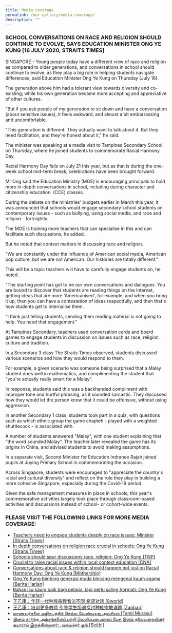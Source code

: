 ```yaml
---
title: Media coverage
permalink: /our-gallery/media-coverage/
description: ""
---
```

### SCHOOL CONVERSATIONS ON RACE AND RELIGION SHOULD CONTINUE TO EVOLVE, SAYS EDUCATION MINISTER ONG YE KUNG [16 JULY 2020, STRAITS TIMES]

SINGAPORE - Young people today have a different view of race and religion as compared to older generations, and conversations in school should continue to evolve, as they play a big role in helping students navigate differences, said Education Minister Ong Ye Kung on Thursday (July 16).

The generation above him had a tolerant view towards diversity and co-existing; while his own generation became more accepting and appreciative of other cultures.

"But if you ask people of my generation to sit down and have a conversation (about sensitive issues), it feels awkward, and almost a bit embarrassing and uncomfortable.

"This generation is different. They actually want to talk about it. But they need facilitation, and they're honest about it," he said.

The minister was speaking at a media visit to Tampines Secondary School on Thursday, where he joined students to commemorate Racial Harmony Day.

Racial Harmony Day falls on July 21 this year, but as that is during the one-week school mid-term break, celebrations have been brought forward.

Mr Ong said the Education Ministry (MOE) is encouraging principals to hold more in-depth conversations in school, including during character and citizenship education  (CCE) classes.

During the debate on the ministries' budgets earlier in March this year, it was announced that schools would engage secondary school students on contemporary issues - such as bullying, using social media, and race and religion - fortnightly.

The MOE is training more teachers that can specialise in this and can facilitate such discussions, he added.

But he noted that context matters in discussing race and religion.

"We are constantly under the influence of American social media, American pop culture, but we are not American. Our histories are totally different."

This will be a topic teachers will have to carefully engage students on, he noted.

"The starting point has got to be our own conversations and dialogues. You are bound to discover that students are reading things on the Internet, getting ideas that are more 'Americanised', for example, and when you bring it up, then you can have a contestation of ideas respectfully, and then that's how students get to internalise them.

"I think just telling students, sending them reading material is not going to help. You need that engagement."

At Tampines Secondary, teachers used conversation cards and board games to engage students in discussion on issues such as race, religion, culture and tradition.

In a Secondary 3 class The Straits Times observed, students discussed various scenarios and how they would respond to them.

For example, a given scenario was someone being surprised that a Malay student does well in mathematics, and complimenting the student that "you're actually really smart for a Malay".

In response, students said this was a backhanded compliment with improper tone and hurtful phrasing, as it sounded sarcastic. They discussed how they would let the person know that it could be offensive, without using aggression.

In another Secondary 1 class, students took part in a quiz, with questions such as which ethnic group the game chapteh - played with a weighted shuttlecock - is associated with.

A number of students answered "Malay", with one student explaining that "the word sounded Malay". The teacher later revealed the game has its origins in China, and advised students to avoid making assumptions.

In a separate visit, Second Minister for Education Indranee Rajah joined pupils at Juying Primary School in commemorating the occasion.

Across Singapore, students were encouraged to "appreciate the country's racial and cultural diversity" and reflect on the role they play in building a more cohesive Singapore, especially during the Covid-19 period.

Given the safe management measures in place in schools, this year's commemorative activities largely took place through classroom-based activities and discussions instead of school- or cohort-wide events.

### PLEASE VISIT THE FOLLOWING LINKS FOR MORE MEDIA COVERAGE:

* [Teachers need to engage students deeply on race issues: Minister [Straits Times]](https://www.straitstimes.com/politics/teachers-need-to-engage-students-deeply-on-race-issues-minister?fbclid=IwAR34x5owmKChxG0SdCeN2HNSt-nNyYY-CK7rTFSKg5uacHsjbLY37KATR98)  
* [In depth conversations on religion race crucial in schools: Ong Ye Kung [Straits Times]](https://www.straitstimes.com/singapore/in-depth-conversations-on-religion-race-crucial-in-schools-ong-ye-kung?fbclid=IwAR34x5owmKChxG0SdCeN2HNSt-nNyYY-CK7rTFSKg5uacHsjbLY37KATR98)   
* [Schools should spur discussions race, religion: Ong Ye Kung [TNP]](https://www.tnp.sg/news/singapore/schools-should-spur-discussions-race-religion-ong-ye-kung?fbclid=IwAR34x5owmKChxG0SdCeN2HNSt-nNyYY-CK7rTFSKg5uacHsjbLY37KATR98)  
* [Crucial to raise racial issues within local context education [CNA]](https://www.channelnewsasia.com/news/singapore/crucial-to-raise-racial-issues-within-local-context-education-12938964?fbclid=IwAR34x5owmKChxG0SdCeN2HNSt-nNyYY-CK7rTFSKg5uacHsjbLY37KATR98)   
* [Conversations about race & religion should happen not just on Racial Harmony Day: Ong Ye Kung [Mothership]](https://mothership.sg/2020/07/race-religion-conversations-schools-moe/?fbclid=IwAR34x5owmKChxG0SdCeN2HNSt-nNyYY-CK7rTFSKg5uacHsjbLY37KATR98)  
* [Ong Ye Kung bimbing generasi muda bincang mengenai kaum agama [Berita Harian]](https://www.beritaharian.sg/setempat/ye-kung-bimbing-generasi-muda-bincang-mengenai-kaum-agama?fbclid=IwAR34x5owmKChxG0SdCeN2HNSt-nNyYY-CK7rTFSKg5uacHsjbLY37KATR98)   
* [Bahas isu kaum baik bagi pelajar, tapi perlu saling hormati: Ong Ye Kung [Berita Harian]](https://berita.mediacorp.sg/mobilem/singapura/bahas-isu-kaum-baik-bagi-pelajar-tapi-perlu-saling-hormati-ong/4479092.html)  
* [王乙康：年轻一代种族宗教看法不同 希望对话 [8world]](https://www.8world.com/news/singapore/article/student-conversation-on-race-and-religion-1193766?fbclid=IwAR34x5owmKChxG0SdCeN2HNSt-nNyYY-CK7rTFSKg5uacHsjbLY37KATR98)  
* [王乙康：培训更多教师 引导学生坦诚探讨种族宗教课题 [Zaobao]](https://www.zaobao.com.sg/znews/singapore/story20200717-1069713?fbclid=IwAR34x5owmKChxG0SdCeN2HNSt-nNyYY-CK7rTFSKg5uacHsjbLY37KATR98)  
* [மாணவர்களை வழிநடத்திச் செல்ல வேண்டியது அவசியம் [Tamil Murasu]](https://www.tamilmurasu.com.sg/singapore/story20200717-47984.html?fbclid=IwAR34x5owmKChxG0SdCeN2HNSt-nNyYY-CK7rTFSKg5uacHsjbLY37KATR98)   
* [இனம் சார்ந்த அம்சங்களைப் பற்றி வெளிப்படையாகப் பேச இளம் தலைமுறையினர் தயாராய் இருக்கின்றனர்: அமைச்சர் ஓங் [Seithi]](https://seithi.mediacorp.sg/mobilet/singapore/racial-harmony/4478986.html)